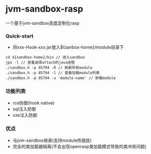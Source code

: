 # jvm-sandbox-rasp
一个基于jvm-sandbox高度定制化rasp
### Quick-start
- 将xxx-Hook-xxx.jar放入${sanbox-home}/module目录下
```shell
cd ${sandbox-home}/bin // 进入sandbox
jps -l // 查看选择attach的java进程
./sandbox.h -p 85794 -R // 刷新所有module
./sandbox.h -p 85794 -l // 查看加载module列表
./sandbox.h -p 85794 -u 'module-name' // 卸载module
```
### 功能列表
- rce防御(hook native)
- sql注入防御
- xxe注入防御
### 优点
- 与jvm-sandbox继承(支持module热插拔)
- 完全的类加载器隔离(不会出现openrasp类加载模式导致的类冲突问题)
